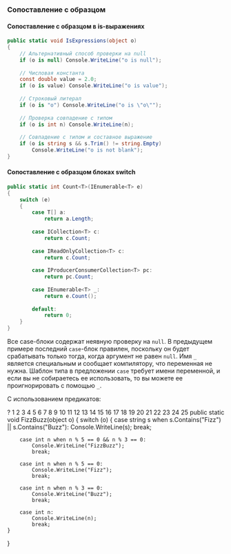 ﻿### Сопоставление с образцом

#### Сопоставление с образцом в is-выражениях
```csharp
public static void IsExpressions(object o)
{
    // Альтернативный способ проверки на null
    if (o is null) Console.WriteLine("o is null");
 
    // Числовая константа
    const double value = 2.0;
    if (o is value) Console.WriteLine("o is value");
 
    // Строковый литерал
    if (o is "o") Console.WriteLine("o is \"o\"");
 
    // Проверка совпадение с типом
    if (o is int n) Console.WriteLine(n);
 
    // Совпадение с типом и составное выражение
    if (o is string s && s.Trim() != string.Empty)
        Console.WriteLine("o is not blank");
}
```

#### Сопоставление с образцом блоках switch
```csharp
public static int Count<T>(IEnumerable<T> e)
{
    switch (e)
    {
        case T[] a:
            return a.Length;
 
        case ICollection<T> c:
            return c.Count;
 
        case IReadOnlyCollection<T> c:
            return c.Count;
 
        case IProducerConsumerCollection<T> pc:
            return pc.Count;
 
        case IEnumerable<T> _:
            return e.Count();
 
        default:
            return 0;
    }
}
```
Все case-блоки содержат неявную проверку на `null`. В предыдущем примере последний `case`-блок правилен, поскольку он будет срабатывать только тогда, когда аргумент не равен `null`. Имя `_` является специальным и сообщает компилятору, что переменная не нужна. Шаблон типа в предложении `case` требует имени переменной, и если вы не собираетесь ее использовать, то вы можете ее проигнорировать с помощью `_`.

С использованием предикатов:

?
1
2
3
4
5
6
7
8
9
10
11
12
13
14
15
16
17
18
19
20
21
22
23
24
25
public static void FizzBuzz(object o)
{
    switch (o)
    {
        case string s when s.Contains("Fizz") || s.Contains("Buzz"):
            Console.WriteLine(s);
            break;
 
        case int n when n % 5 == 0 && n % 3 == 0:
            Console.WriteLine("FizzBuzz");
            break;
 
        case int n when n % 5 == 0:
            Console.WriteLine("Fizz");
            break;
 
        case int n when n % 3 == 0:
            Console.WriteLine("Buzz");
            break;
 
        case int n:
            Console.WriteLine(n);
            break;
    }
}
